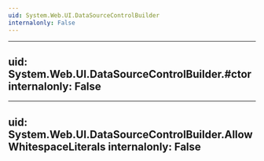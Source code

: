 ```yaml
---
uid: System.Web.UI.DataSourceControlBuilder
internalonly: False
---
```


---
uid: System.Web.UI.DataSourceControlBuilder.#ctor
internalonly: False
---

---
uid: System.Web.UI.DataSourceControlBuilder.AllowWhitespaceLiterals
internalonly: False
---
